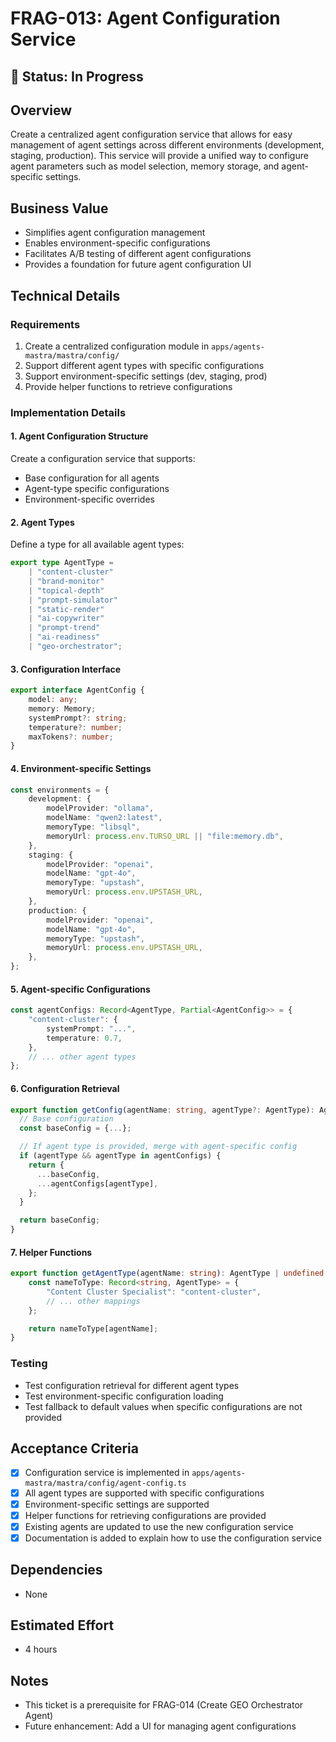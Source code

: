 # FRAG-013: Agent Configuration Service

## 🚧 Status: In Progress

## Overview

Create a centralized agent configuration service that allows for easy management
of agent settings across different environments (development, staging,
production). This service will provide a unified way to configure agent
parameters such as model selection, memory storage, and agent-specific settings.

## Business Value

- Simplifies agent configuration management
- Enables environment-specific configurations
- Facilitates A/B testing of different agent configurations
- Provides a foundation for future agent configuration UI

## Technical Details

### Requirements

1. Create a centralized configuration module in
   `apps/agents-mastra/mastra/config/`
2. Support different agent types with specific configurations
3. Support environment-specific settings (dev, staging, prod)
4. Provide helper functions to retrieve configurations

### Implementation Details

#### 1. Agent Configuration Structure

Create a configuration service that supports:

- Base configuration for all agents
- Agent-type specific configurations
- Environment-specific overrides

#### 2. Agent Types

Define a type for all available agent types:

```typescript
export type AgentType =
	| "content-cluster"
	| "brand-monitor"
	| "topical-depth"
	| "prompt-simulator"
	| "static-render"
	| "ai-copywriter"
	| "prompt-trend"
	| "ai-readiness"
	| "geo-orchestrator";
```

#### 3. Configuration Interface

```typescript
export interface AgentConfig {
	model: any;
	memory: Memory;
	systemPrompt?: string;
	temperature?: number;
	maxTokens?: number;
}
```

#### 4. Environment-specific Settings

```typescript
const environments = {
	development: {
		modelProvider: "ollama",
		modelName: "qwen2:latest",
		memoryType: "libsql",
		memoryUrl: process.env.TURSO_URL || "file:memory.db",
	},
	staging: {
		modelProvider: "openai",
		modelName: "gpt-4o",
		memoryType: "upstash",
		memoryUrl: process.env.UPSTASH_URL,
	},
	production: {
		modelProvider: "openai",
		modelName: "gpt-4o",
		memoryType: "upstash",
		memoryUrl: process.env.UPSTASH_URL,
	},
};
```

#### 5. Agent-specific Configurations

```typescript
const agentConfigs: Record<AgentType, Partial<AgentConfig>> = {
	"content-cluster": {
		systemPrompt: "...",
		temperature: 0.7,
	},
	// ... other agent types
};
```

#### 6. Configuration Retrieval

```typescript
export function getConfig(agentName: string, agentType?: AgentType): AgentConfig {
  // Base configuration
  const baseConfig = {...};

  // If agent type is provided, merge with agent-specific config
  if (agentType && agentType in agentConfigs) {
    return {
      ...baseConfig,
      ...agentConfigs[agentType],
    };
  }

  return baseConfig;
}
```

#### 7. Helper Functions

```typescript
export function getAgentType(agentName: string): AgentType | undefined {
	const nameToType: Record<string, AgentType> = {
		"Content Cluster Specialist": "content-cluster",
		// ... other mappings
	};

	return nameToType[agentName];
}
```

### Testing

- Test configuration retrieval for different agent types
- Test environment-specific configuration loading
- Test fallback to default values when specific configurations are not provided

## Acceptance Criteria

- [x] Configuration service is implemented in
      `apps/agents-mastra/mastra/config/agent-config.ts`
- [x] All agent types are supported with specific configurations
- [x] Environment-specific settings are supported
- [x] Helper functions for retrieving configurations are provided
- [x] Existing agents are updated to use the new configuration service
- [x] Documentation is added to explain how to use the configuration service

## Dependencies

- None

## Estimated Effort

- 4 hours

## Notes

- This ticket is a prerequisite for FRAG-014 (Create GEO Orchestrator Agent)
- Future enhancement: Add a UI for managing agent configurations
